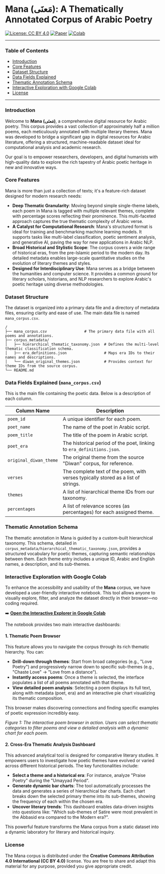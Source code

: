 # Mana (مَعنَى): A Thematically Annotated Corpus of Arabic Poetry

[![License: CC BY 4.0](https://img.shields.io/badge/License-CC%20BY%204.0-blue.svg)](https://creativecommons.org/licenses/by/4.0/)
[![Paper](https://img.shields.io/badge/Read%20the%20Paper-Data%20in%20Brief-b51e44.svg)](https://doi.org/YOUR_PAPER_DOI_HERE) <!-- <-- الرجاء وضع رابط الـ DOI الخاص بالورقة عند نشره -->
[![Colab](https://colab.research.google.com/assets/colab-badge.svg)](https://colab.research.google.com/github/YOUR_USERNAME/YOUR_REPO/blob/main/Mana_Interactive_Explorer.ipynb) <!-- <-- الرجاء تعديل الرابط -->

---

### Table of Contents
- [Introduction](#introduction)
- [Core Features](#core-features)
- [Dataset Structure](#dataset-structure)
- [Data Fields Explained](#data-fields-explained-mana_corpuscsv)
- [Thematic Annotation Schema](#thematic-annotation-schema)
- [Interactive Exploration with Google Colab](#interactive-exploration-with-google-colab)
- [License](#license)

---

### Introduction

Welcome to **Mana (مَعنَى)**, a comprehensive digital resource for Arabic poetry. This corpus provides a vast collection of approximately half a million poems, each meticulously annotated with multiple literary themes. Mana was developed to bridge a significant gap in digital resources for Arabic literature, offering a structured, machine-readable dataset ideal for computational analysis and academic research.

Our goal is to empower researchers, developers, and digital humanists with high-quality data to explore the rich tapestry of Arabic poetic heritage in new and innovative ways.

### Core Features

Mana is more than just a collection of texts; it's a feature-rich dataset designed for modern research needs:

*   **Deep Thematic Granularity**: Moving beyond simple single-theme labels, each poem in Mana is tagged with multiple relevant themes, complete with percentage scores reflecting their prominence. This multi-faceted approach captures the true thematic complexity of Arabic verse.
*   **A Catalyst for Computational Research**: Mana's structured format is ideal for training and benchmarking machine learning models. It supports tasks like multi-label classification, poetic sentiment analysis, and generative AI, paving the way for new applications in Arabic NLP.
*   **Broad Historical and Stylistic Scope**: The corpus covers a wide range of historical eras, from the pre-Islamic period to the modern day. Its detailed metadata enables large-scale quantitative studies on the evolution of literary themes and styles.
*   **Designed for Interdisciplinary Use**: Mana serves as a bridge between the humanities and computer science. It provides a common ground for literary scholars, historians, and NLP researchers to explore Arabic's poetic heritage using diverse methodologies.

### Dataset Structure

The dataset is organized into a primary data file and a directory of metadata files, ensuring clarity and ease of use. The main data file is named `mana_corpus.csv`.

```
/
├── mana_corpus.csv                 # The primary data file with all poems and annotations.
├── corpus_metadata/
│   ├── hierarchical_thematic_taxonomy.json  # Defines the multi-level thematic classification schema.
│   ├── era_definitions.json                 # Maps era IDs to their names and descriptions.
│   └── diwan_original_themes.json           # Provides context for theme IDs from the source corpus.
└── README.md
```

### Data Fields Explained (`mana_corpus.csv`)

This is the main file containing the poetic data. Below is a description of each column.

| Column Name            | Description                                                                   |
| ---------------------- | ----------------------------------------------------------------------------- |
| `poem_id`              | A unique identifier for each poem.                                            |
| `poet_name`            | The name of the poet in Arabic script.                                        |
| `poem_title`           | The title of the poem in Arabic script.                                       |
| `poet_era`             | The historical period of the poet, linking to `era_definitions.json`.         |
| `original_diwan_theme` | The original theme from the source "Diwan" corpus, for reference.             |
| `verses`               | The complete text of the poem, with verses typically stored as a list of strings. |
| `themes`               | A list of hierarchical theme IDs from our taxonomy.                           |
| `percentages`          | A list of relevance scores (as percentages) for each assigned theme.          |

### Thematic Annotation Schema

The thematic annotation in Mana is guided by a custom-built hierarchical taxonomy. This schema, detailed in `corpus_metadata/hierarchical_thematic_taxonomy.json`, provides a structured vocabulary for poetic themes, capturing semantic relationships between them. Each theme entry includes a unique ID, Arabic and English names, a description, and its sub-themes.

### Interactive Exploration with Google Colab

To enhance the accessibility and usability of the **Mana** corpus, we have developed a user-friendly interactive notebook. This tool allows anyone to visually explore, filter, and analyze the dataset directly in their browser—no coding required.

➡️ **[Open the Interactive Explorer in Google Colab](https://colab.research.google.com/github/YOUR_USERNAME/YOUR_REPO/blob/main/Mana_Interactive_Explorer.ipynb)** <!-- <-- الرجاء تعديل الرابط -->

The notebook provides two main interactive dashboards:

#### 1. Thematic Poem Browser

This feature allows you to navigate the corpus through its rich thematic hierarchy. You can:

*   **Drill-down through themes**: Start from broad categories (e.g., "Love Poetry") and progressively narrow down to specific sub-themes (e.g., "Chaste Love" -> "Love from a distance").
*   **Instantly access poems**: Once a theme is selected, the interface populates a list of all poems annotated with that theme.
*   **View detailed poem analysis**: Selecting a poem displays its full text, along with metadata (poet, era) and an interactive pie chart visualizing its thematic composition.

This browser makes discovering connections and finding specific examples of poetic expression incredibly easy.


*Figure 1: The interactive poem browser in action. Users can select thematic categories to filter poems and view a detailed analysis with a dynamic chart for each poem.*

#### 2. Cross-Era Thematic Analysis Dashboard

This advanced analytical tool is designed for comparative literary studies. It empowers users to investigate how poetic themes have evolved or varied across different historical periods. The key functionalities include:

*   **Select a theme and a historical era**: For instance, analyze "Praise Poetry" during the "Umayyad Period".
*   **Generate dynamic bar charts**: The tool automatically processes the data and generates a series of hierarchical bar charts. Each chart breaks down the selected primary theme into its sub-themes, showing the frequency of each within the chosen era.
*   **Uncover literary trends**: This dashboard enables data-driven insights into questions like: "Which sub-themes of Satire were most prevalent in the Abbasid era compared to the Modern era?".

This powerful feature transforms the Mana corpus from a static dataset into a dynamic laboratory for literary and historical inquiry.

### License

The Mana corpus is distributed under the **Creative Commons Attribution 4.0 International (CC BY 4.0)** license. You are free to share and adapt this material for any purpose, provided you give appropriate credit.


